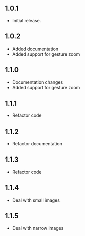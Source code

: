 ## 1.0.1
* Initial release.
## 1.0.2
* Added documentation
* Added support for gesture zoom
## 1.1.0
* Documentation changes
* Added support for gesture zoom
## 1.1.1
* Refactor code
## 1.1.2
* Refactor documentation
## 1.1.3
* Refactor code
## 1.1.4
* Deal with small images
## 1.1.5
* Deal with narrow images

